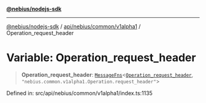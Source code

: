 [**@nebius/nodejs-sdk**](../../../../../README.md)

***

[@nebius/nodejs-sdk](../../../../../README.md) / [api/nebius/common/v1alpha1](../README.md) / Operation\_request\_header

# Variable: Operation\_request\_header

> **Operation\_request\_header**: [`MessageFns`](../../../../../runtime/protos/core/interfaces/MessageFns.md)\<[`Operation_request_header`](../interfaces/Operation_request_header.md), `"nebius.common.v1alpha1.Operation.request_header"`\>

Defined in: src/api/nebius/common/v1alpha1/index.ts:1135
